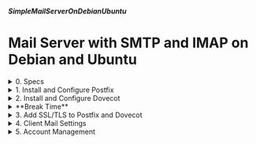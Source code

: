 ##### SimpleMailServerOnDebianUbuntu 
# Mail Server with SMTP and IMAP on Debian and Ubuntu

<details markdown='1'>
<summary>
0. Specs
</summary>

---
Based on the valuable documents at: [server-world.info](https://www.server-world.info/en/note?os=Ubuntu_18.04&p=mail&f=1)

SMTP: Postfix  
IMAP: Dovecot  
No virtual domains, only Linux users will have email accounts  
Tried to be as simple as possible

Hostname: mail.386387.xyz  
Mail Domain: 386387.xyz  
Operating System: Debian 12/11 or Ubuntu 24.04/22.04 LTS Server  
My User Name: exforge

An MX record must be created at the DNS Server with the value of  mail.386387.xyz

<br>
</details>

<details markdown='1'>
<summary>
1. Install and Configure Postfix
</summary>

---
### 1.0. Update Repositories
```
sudo apt update
```

### 1.1. Install Postfix and SASL (Simple Auth. & Security Layer)
```
sudo apt -y install postfix sasl2-bin 
```

Select No configuration at the install question, we will configure it manually.

### 1.2. Create a standart config file for postfix
```
sudo cp /usr/share/postfix/main.cf.dist /etc/postfix/main.cf
```

### 1.3. Edit postfix config file as described
```
sudo nano /etc/postfix/main.cf 
```

around line 78-82: uncomment

```
mail_owner = postfix
```

around line 94-98: uncomment and change hostname

```
myhostname = mail.386387.xyz
```

around line 102-106: uncomment and change domainname

```
mydomain = 386387.xyz
```

around line 123-127: uncomment

```
myorigin = $mydomain
```

around line 137-141: uncomment

```
inet_interfaces = all
```

around line 185-189: uncomment

```
mydestination = $myhostname, localhost.$mydomain, localhost, $mydomain
```

around line 228-232: uncomment

```
local_recipient_maps = unix:passwd.byname $alias_maps
```

around line 270-277: uncomment

```
mynetworks_style = subnet
```

around line 287-294: add your local network

```
mynetworks = 127.0.0.0/8, 10.0.0.0/24
```

around line 407-416: uncomment

```
alias_maps = hash:/etc/aliases
```

around line 418-427: uncomment

```
alias_database = hash:/etc/aliases
```

around line 440-449: uncomment

```
home_mailbox = Maildir/
```

around line 576-585: change the line as below  
(remove `$mail_name (Ubuntu)  (Debian/GNU) for Debian`)

From:

```
#smtpd_banner = $myhostname ESMTP $mail_name (Ubuntu)
```

To:

```
smtpd_banner = $myhostname ESMTP
```

around line 650 - 659: add/change

```
sendmail_path = /usr/sbin/postfix
```

around line 655 - 664: add/change

```
newaliases_path = /usr/bin/newaliases
```

around line 660 - 669: add/change

```
mailq_path = /usr/bin/mailq
```

around line 666 - 675: add/change

```
setgid_group = postdrop
```

around line 670 - 679: comment out

```
#html_directory =
```

around line 674 - 683: comment out

```
#manpage_directory =
```

around line 679 - 688: comment out

```
#sample_directory =
```

around line 683 - 692: comment out

```
#readme_directory =
```

add to the end: 


```
# limit email size to 10MB
message_size_limit = 10485760
# limit mailbox size to 1GB
mailbox_size_limit = 1073741824
# SMTP-Auth setting
smtpd_sasl_type = dovecot
smtpd_sasl_path = private/auth
smtpd_sasl_auth_enable = yes
smtpd_sasl_security_options = noanonymous
smtpd_sasl_local_domain = $myhostname
smtpd_recipient_restrictions = permit_mynetworks, permit_auth_destination, permit_sasl_authenticated, reject
```

### 1.4. Activate Aliases (Will be explained at 5.2.) 
```
sudo newaliases
```

### 1.5. Restart Postfix
```
sudo systemctl restart postfix 
```

<br>
</details>

<details markdown='1'>
<summary>
2. Install and Configure Dovecot
</summary>

---
### 2.1. Install Dovecot core, pop3 and imap deamons
```
sudo apt -y install dovecot-core dovecot-pop3d dovecot-imapd 
```

### 2.2. Dovecot main config
```
sudo nano /etc/dovecot/dovecot.conf
```

around line 30: uncomment

```
listen = *, ::
```

### 2.3. Dovecot auth config
```
sudo nano /etc/dovecot/conf.d/10-auth.conf
```

around line 10: uncomment and change ( allow plain text auth )

```
disable_plaintext_auth = no
```

around line 100: add/change

```
auth_mechanisms = plain login
```

### 2.4. Dovecot mail config
```
sudo nano /etc/dovecot/conf.d/10-mail.conf
```

around line 30: change to Maildir

```
mail_location = maildir:~/Maildir
```

### 2.5. Dovecot master config
```
sudo nano /etc/dovecot/conf.d/10-master.conf
```

around line 107: uncomment and add

```
# Postfix smtp-auth
unix_listener /var/spool/postfix/private/auth {
    mode = 0666
    user = postfix
    group = postfix
}
```

### 2.6. Restart Dovecot
```
sudo systemctl restart dovecot 
```

<br>

---
</details>

<details markdown='1'>
<summary>
**Break Time**
</summary>

At this point we have a very basic mail config, all our linux users at  mail.386387.xyz have mail addresses. They can access smtp at port 25 and imap at port 143. But unfortunately there is no encryption. 

At the next step we will add SSL encrytpion and that will change our smtp  port to 587.

We will use Certbot tool of Let's Encrypt to have a free certificate

---

<br>
</details>

<details markdown='1'>
<summary>
3. Add SSL/TLS to Postfix and Dovecot
</summary>

---
### 3.1. Install Certbot to get TLS certificates
```
sudo apt -y install certbot
```

### 3.2. Run certbot to get certificates. 
Enter an email address and accept # TOS.

```
sudo certbot certonly --standalone -d mail.386387.xyz
```

Certificates are installed to /etc/letsencrypt/live/mail.386387.xyz/

### 3.3. Add certificates to Postfix main config
```
sudo nano /etc/postfix/main.cf 
```

Add to the end

```
smtpd_use_tls = yes
smtp_tls_mandatory_protocols = !SSLv2, !SSLv3
smtpd_tls_mandatory_protocols = !SSLv2, !SSLv3
smtpd_tls_cert_file = /etc/letsencrypt/live/mail.386387.xyz/fullchain.pem
smtpd_tls_key_file = /etc/letsencrypt/live/mail.386387.xyz/privkey.pem
smtpd_tls_session_cache_database = btree:${data_directory}/smtpd_scache
```

### 3.4. Postfix master config
```
sudo nano /etc/postfix/master.cf
```

Around line 17 - 19 uncomment like below

```
submission inet n       -       y       -       -       smtpd
  -o syslog_name=postfix/submission
#  -o smtpd_tls_security_level=encrypt
  -o smtpd_sasl_auth_enable=yes
  -o smtpd_tls_auth_only=yes
```

**For Ubuntu 22.04 and Debian 11**  
Around line 29-33: uncomment like below

```
smtps     inet  n       -       y       -       -       smtpd
  -o syslog_name=postfix/smtps
  -o smtpd_tls_wrappermode=yes
```

**For Ubuntu 24.04 and Debian 12** 
Around line 36: insert below lines

```
smtps     inet  n       -       y       -       -       smtpd
  -o syslog_name=postfix/smtps
  -o smtpd_tls_wrappermode=yes
```

### 3.5. Add certificates to Dovecot config
```
sudo nano /etc/dovecot/conf.d/10-ssl.conf
```

Around line 12: Specify certificates (change as below)  
Remember to change domain names to yours:  

```
ssl_cert = </etc/letsencrypt/live/mail.386387.xyz/fullchain.pem
ssl_key = </etc/letsencrypt/live/mail.386387.xyz/privkey.pem
```

### 3.6. Restart Postfix and Dovecot
```
sudo systemctl restart postfix dovecot 
```

<br>
</details>

<details markdown='1'>
<summary>
4. Client Mail Settings
</summary>

---
For Linux User exforge at mail.386387.xyz  

- Replace all occurences of:
   - exforge --> your user name
   - mail.386387.xyz --> your server name
   - 386387.xyz --> your domain

**Thunderbird Config:**

- Your name: Exforge
- Email address: exforge@386387.xyz
- Password: (Your Linux Password)
- Incoming: IMAP  mail.386387.xyz  	143  STARTTLS  Normal password
- Outgoing: SMTP  mail.386387.xyz  	465  SSL/TLS   Normal password
- Username: Incoming: exforge    	Outgoing: exforge
    


<br>
</details>

<details markdown='1'>
<summary>
5. Account Management
</summary>

---
### 5.1. Users
All Linux users already have mail accounts with their login names and passwords.

To add a new mail user, you need to add a user to your server

```
sudo useradd -d /home/exforge -m exforge
```

And you need to give her a password too

```
sudo passwd exforge
```

### 5.2. Aliases
If you want to use aliases, say postmaster and abuse for user exforge.

First create Linux users

```
sudo useradd -d /home/postmaster -m postmaster
sudo useradd -d /home/abuse -m abuse
sudo passwd postmaster
sudo passwd abuse
```

Add them to /etc/aliases file

```
sudo nano /etc/aliases
```

Fill as below:

```
# See man 5 aliases for format
postmaster: exforge
abuse: exforge
```

Activate aliases

```
sudo newaliases
```

### 5.3. Restart Postfix and Dovecot
```
sudo systemctl restart postfix dovecot
```
</details>



